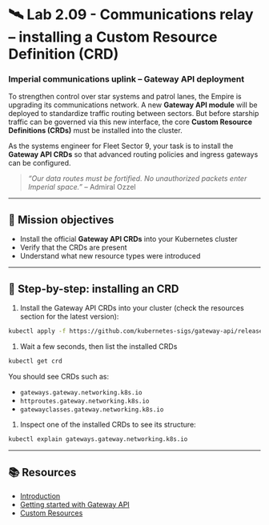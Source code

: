 # 🛰️ Lab 2.09 - Communications relay – installing a Custom Resource Definition (CRD)

### **Imperial communications uplink – Gateway API deployment**

To strengthen control over star systems and patrol lanes, the Empire is upgrading its communications network. A new **Gateway API module** will be deployed to standardize traffic routing between sectors. But before starship traffic can be governed via this new interface, the core **Custom Resource Definitions (CRDs)** must be installed into the cluster.

As the systems engineer for Fleet Sector 9, your task is to install the **Gateway API CRDs** so that advanced routing policies and ingress gateways can be configured.

> _“Our data routes must be fortified. No unauthorized packets enter Imperial space.”_ – Admiral Ozzel

---

## 🎯 Mission objectives

- Install the official **Gateway API CRDs** into your Kubernetes cluster
- Verify that the CRDs are present
- Understand what new resource types were introduced

---

## 🧭 Step-by-step: installing an CRD

1. Install the Gateway API CRDs into your cluster (check the resources section for the latest version):

```bash
kubectl apply -f https://github.com/kubernetes-sigs/gateway-api/releases/download/v1.3.0/standard-install.yaml
```

1. Wait a few seconds, then list the installed CRDs

```bash
kubectl get crd
```

You should see CRDs such as:

- `gateways.gateway.networking.k8s.io`
- `httproutes.gateway.networking.k8s.io`
- `gatewayclasses.gateway.networking.k8s.io`

1. Inspect one of the installed CRDs to see its structure:

```bash
kubectl explain gateways.gateway.networking.k8s.io
```

---

## 📚 Resources

- [Introduction](https://gateway-api.sigs.k8s.io/)
- [Getting started with Gateway API](https://gateway-api.sigs.k8s.io/guides/)
- [Custom Resources](https://kubernetes.io/docs/concepts/extend-kubernetes/api-extension/custom-resources/)
